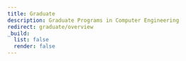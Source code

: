 ```yaml
---
title: Graduate
description: Graduate Programs in Computer Engineering
redirect: graduate/overview
_build:
  list: false
  render: false
---
```

